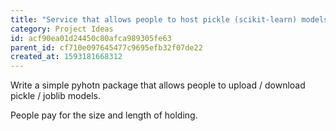 ```yaml
---
title: "Service that allows people to host pickle (scikit-learn) models"
category: Project Ideas
id: acf90ea01d24450c80afca989305fe63
parent_id: cf710e097645477c9695efb32f07de22
created_at: 1593181668312
---
```


Write a simple pyhotn package that allows people to upload / download pickle / joblib models. 

People pay for the size and length of holding.

                